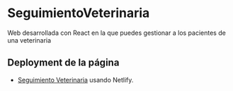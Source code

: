 # SeguimientoVeterinaria
Web desarrollada con React en la que puedes gestionar a los pacientes de una veterinaria

## Deployment de la página

- [Seguimiento Veterinaria](https://seguimientoveterinaria.netlify.app) usando Netlify.
